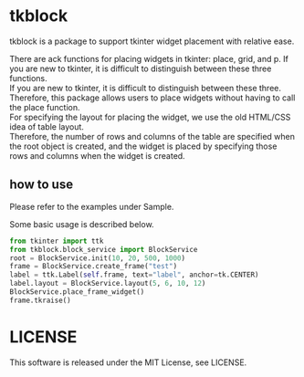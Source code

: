 # tkblock  
tkblock is a package to support tkinter widget placement with relative ease.  

There are ack functions for placing widgets in tkinter: place, grid, and p. If you are new to tkinter, it is difficult to distinguish between these three functions.  
If you are new to tkinter, it is difficult to distinguish between these three.  
Therefore, this package allows users to place widgets without having to call the place function.  
For specifying the layout for placing the widget, we use the old HTML/CSS idea of table layout.  
Therefore, the number of rows and columns of the table are specified when the root object is created, and the widget is placed by specifying those rows and columns when the widget is created.  


## how to use
Please refer to the examples under Sample.  

Some basic usage is described below.  

```python
from tkinter import ttk
from tkblock.block_service import BlockService
root = BlockService.init(10, 20, 500, 1000)
frame = BlockService.create_frame("test")
label = ttk.Label(self.frame, text="label", anchor=tk.CENTER)
label.layout = BlockService.layout(5, 6, 10, 12)
BlockService.place_frame_widget()
frame.tkraise()
```


# LICENSE
This software is released under the MIT License, see LICENSE.
